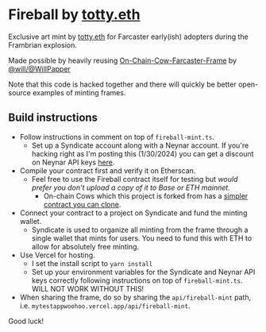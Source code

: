 # Fireball by [totty.eth](https://warpcast.com/totty.eth)
Exclusive art mint by [totty.eth](https://warpcast.com/totty.eth) for Farcaster early(ish) adopters during the Frambrian explosion.

Made possible by heavily reusing [On-Chain-Cow-Farcaster-Frame](https://github.com/WillPapper/On-Chain-Cow-Farcaster-Frame) by [@will/@WillPapper](https://warpcast.com/will)

Note that this code is hacked together and there will quickly be better open-source examples of minting frames.

## Build instructions

- Follow instructions in comment on top of `fireball-mint.ts`.
  - Set up a Syndicate account along with a Neynar account. If you're hacking right as I'm posting this (1/30/2024) you can get a discount on Neynar API keys [here](https://warpcast.com/rish/0xc00fa676).
- Compile your contract first and verify it on Etherscan. 
  - Feel free to use the Fireball contract itself for testing but *would prefer you don't upload a copy of it to Base or ETH mainnet.*
    - On-chain Cows which this project is forked from has a [simpler contract you can clone](https://github.com/WillPapper/On-Chain-Cow-Farcaster-Frame/blob/main/contracts/src/OnChainCow.sol).
- Connect your contract to a project on Syndicate and fund the minting wallet.
  - Syndicate is used to organize all minting from the frame through a single wallet that mints for users. You need to fund this with ETH to allow for absolutely free minting.
- Use Vercel for hosting.
  - I set the install script to `yarn install`
  - Set up your environment variables for the Syndicate and Neynar API keys correctly following instructions on top of `fireball-mint.ts`. WILL NOT WORK WITHOUT THIS!
- When sharing the frame, do so by sharing the `api/fireball-mint` path, i.e. `mytestappwoohoo.vercel.app/api/fireball-mint`.

Good luck!
